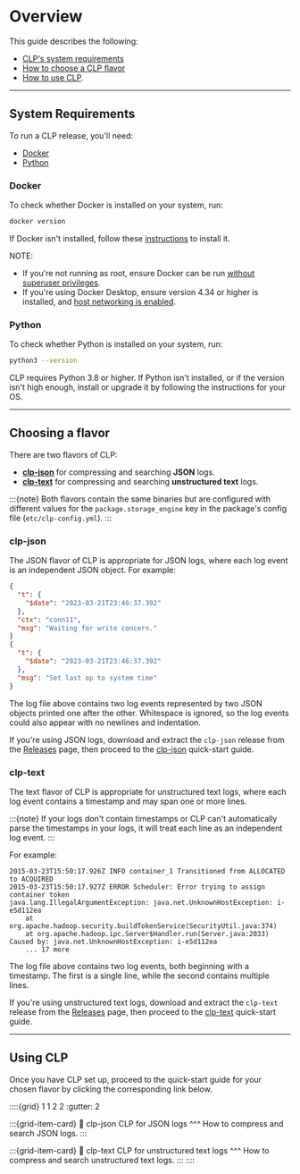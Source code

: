 # Overview

This guide describes the following:

* [CLP's system requirements](#system-requirements)
* [How to choose a CLP flavor](#choosing-a-flavor)
* [How to use CLP](#using-clp).

---

## System Requirements

To run a CLP release, you'll need:

* [Docker](#docker)
* [Python](#python)

### Docker

To check whether Docker is installed on your system, run:

```bash
docker version
```

If Docker isn't installed, follow these [instructions][Docker] to install it.

NOTE:

* If you're not running as root, ensure Docker can be run
  [without superuser privileges][docker-non-root].
* If you're using Docker Desktop, ensure version 4.34 or higher is installed, and
  [host networking is enabled][docker-desktop-host-networking].

### Python

To check whether Python is installed on your system, run:

```bash
python3 --version
```

CLP requires Python 3.8 or higher. If Python isn't installed, or if the version isn't high enough,
install or upgrade it by following the instructions for your OS.

---

## Choosing a flavor

There are two flavors of CLP:

* **[clp-json](#clp-json)** for compressing and searching **JSON** logs.
* **[clp-text](#clp-text)** for compressing and searching **unstructured text** logs.

:::{note}
Both flavors contain the same binaries but are configured with different values for the
`package.storage_engine` key in the package's config file (`etc/clp-config.yml`).
:::

### clp-json

The JSON flavor of CLP is appropriate for JSON logs, where each log event is an independent JSON
object. For example:

```json lines
{
  "t": {
    "$date": "2023-03-21T23:46:37.392"
  },
  "ctx": "conn11",
  "msg": "Waiting for write concern."
}
{
  "t": {
    "$date": "2023-03-21T23:46:37.392"
  },
  "msg": "Set last op to system time"
}
```

The log file above contains two log events represented by two JSON objects printed one after the
other. Whitespace is ignored, so the log events could also appear with no newlines and indentation.

If you're using JSON logs, download and extract the `clp-json` release from the
[Releases][clp-releases] page, then proceed to the [clp-json](./clp-json.md) quick-start guide.

### clp-text

The text flavor of CLP is appropriate for unstructured text logs, where each log event contains a
timestamp and may span one or more lines.

:::{note}
If your logs don't contain timestamps or CLP can't automatically parse the timestamps in your logs,
it will treat each line as an independent log event.
:::

For example:

```text
2015-03-23T15:50:17.926Z INFO container_1 Transitioned from ALLOCATED to ACQUIRED
2015-03-23T15:50:17.927Z ERROR Scheduler: Error trying to assign container token
java.lang.IllegalArgumentException: java.net.UnknownHostException: i-e5d112ea
    at org.apache.hadoop.security.buildTokenService(SecurityUtil.java:374)
    at org.apache.hadoop.ipc.Server$Handler.run(Server.java:2033)
Caused by: java.net.UnknownHostException: i-e5d112ea
    ... 17 more
```

The log file above contains two log events, both beginning with a timestamp. The first is a single
line, while the second contains multiple lines.

If you're using unstructured text logs, download and extract the `clp-text` release from the
[Releases][clp-releases] page, then proceed to the [clp-text](./clp-text.md) quick-start guide.

---

## Using CLP

Once you have CLP set up, proceed to the quick-start guide for your chosen flavor by clicking the
corresponding link below.

::::{grid} 1 1 2 2
:gutter: 2

:::{grid-item-card}
:link: clp-json
CLP for JSON logs
^^^
How to compress and search JSON logs.
:::

:::{grid-item-card}
:link: clp-text
CLP for unstructured text logs
^^^
How to compress and search unstructured text logs.
:::
::::

[clp-releases]: https://github.com/y-scope/clp/releases
[Docker]: https://docs.docker.com/engine/install/
[docker-desktop-host-networking]: https://docs.docker.com/engine/network/drivers/host/#docker-desktop
[docker-non-root]: https://docs.docker.com/engine/install/linux-postinstall/#manage-docker-as-a-non-root-user
